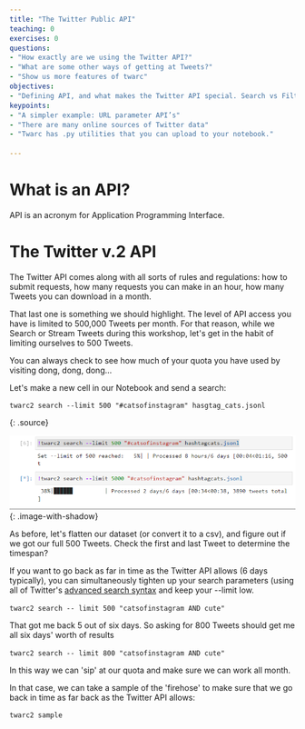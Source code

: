 ```yaml
---
title: "The Twitter Public API"
teaching: 0
exercises: 0
questions:
- "How exactly are we using the Twitter API?"
- "What are some other ways of getting at Tweets?"
- "Show us more features of twarc"
objectives:
- "Defining API, and what makes the Twitter API special. Search vs Filter"
keypoints:
- "A simpler example: URL parameter API’s"
- "There are many online sources of Twitter data"
- "Twarc has .py utilities that you can upload to your notebook."

---
```


# What is an API?

API is an acronym for Application Programming Interface. 


# The Twitter v.2 API

The Twitter API comes along with all sorts of rules and regulations: how to submit requests,
how many requests you can make in an hour, how many Tweets you can download in a month.

That last one is something we should highlight. The level of API access you have is limited 
to 500,000 Tweets per month. For that reason, while we Search or Stream Tweets during this 
workshop, let's get in the habit of limiting ourselves to 500 Tweets.

You can always check to see how much of your quota you have used by visiting dong, dong, 
dong...

Let's make a new cell in our Notebook and send a search:
~~~
twarc2 search --limit 500 "#catsofinstagram" hasgtag_cats.jsonl
~~~
{: .source}

![image "the output from two twarc searches"](../fig/cats.png){: .image-with-shadow}

As before, let's flatten our dataset (or convert it to a csv), and figure out if we 
got our full 500 Tweets. Check the first and last Tweet to determine the timespan?


If you want to go back as far in time as the Twitter API allows (6 days typically),
you can simultaneously tighten up your search parameters (using all of Twitter's 
[advanced search syntax]() and keep your --limit low. 

`twarc2 search -- limit 500 "catsofinstagram AND cute"`

That got me back 5 out of six days. So asking for 800 Tweets should get me all six days' worth
of results

`twarc2 search -- limit 800 "catsofinstagram AND cute"`

In this way we can 'sip' at our quota and make sure we can work all month.



In
that case, we can take a sample of the 'firehose' to make sure that we go back in time
as far back as the Twitter API allows: 

~~~
twarc2 sample 
